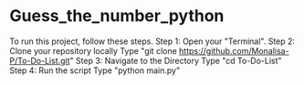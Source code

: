# Guess_the_number_python

To run this project, follow these steps.
Step 1: 
  Open your "Terminal".
Step 2: Clone your repository locally
  Type "git clone https://github.com/Monalisa-P/To-Do-List.git"
Step 3: Navigate to the Directory
  Type "cd To-Do-List"
Step 4: Run the script
  Type "python main.py"
